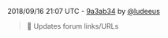 2018/09/16 21:07 UTC - [9a3ab34](https://github.com/hassio-addons/addon-sqlite-web/commit/9a3ab34bfab126d628bf8b5ea6f5e347c5b3fd25) by [@ludeeus](https://github.com/ludeeus)
> 👕 Updates forum links/URLs 

